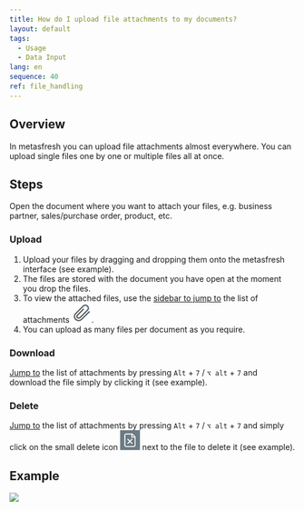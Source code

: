 ```yaml
---
title: How do I upload file attachments to my documents?
layout: default
tags:
  - Usage
  - Data Input
lang: en
sequence: 40
ref: file_handling
---
```


## Overview
In metasfresh you can upload file attachments almost everywhere. You can upload single files one by one or multiple files all at once.

## Steps
Open the document where you want to attach your files, e.g. business partner, sales/purchase order, product, etc.

### Upload
1. Upload your files by dragging and dropping them onto the metasfresh interface (see example).
1. The files are stored with the document you have open at the moment you drop the files.
1. To view the attached files, use the [sidebar to jump to](JumptoviaSidebar) the list of attachments ![](assets/Attachment_clip.png).
1. You can upload as many files per document as you require.

### Download
[Jump to](JumptoviaSidebar) the list of attachments by pressing `Alt` + `7` / `⌥ alt` + `7` and download the file simply by clicking it (see example).

### Delete
[Jump to](JumptoviaSidebar) the list of attachments by pressing `Alt` + `7` / `⌥ alt` + `7` and simply click on the small delete icon ![](assets/delete_icon.png) next to the file to delete it (see example).

## Example
![](assets/File_handling_walkthrough.gif)
